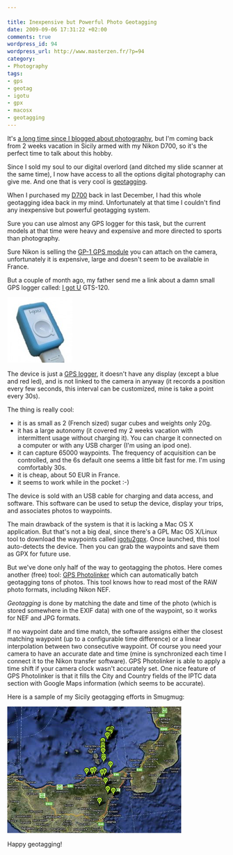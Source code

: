```yaml
---

title: Inexpensive but Powerful Photo Geotagging
date: 2009-09-06 17:31:22 +02:00
comments: true
wordpress_id: 94
wordpress_url: http://www.masterzen.fr/?p=94
category:
- Photography
tags:
- gps
- geotag
- igotu
- gpx
- macosx
- geotagging
---
```

It's [a long time since I blogged about photography](/2009/02/01/no-more-slides-welcome-to-our-digital-overlords/), but I'm coming back from 2 weeks vacation in Sicily armed with my Nikon D700, so it's the perfect time to talk about this hobby.

Since I sold my soul to our digital overlord (and ditched my slide scanner at the same time), I now have access to all the options digital photography can give me. And one that is very cool is [geotagging](http://en.wikipedia.org/wiki/Geotagging).

When I purchased my [D700](http://imaging.nikon.com/products/imaging/lineup/digitalcamera/slr/d700/index.htm) back in last December, I had this whole geotagging idea back in my mind. Unfortunately at that time I couldn't find any inexpensive but powerful geotagging system.

Sure you can use almost any GPS logger for this task, but the current models at that time were heavy and expensive and more directed to sports than photography.

Sure Nikon is selling the [GP-1 GPS module](http://www.nikonusa.com/Find-Your-Nikon/Product/Miscellaneous/25396/GP-1-GPS-Unit.html) you can attach on the camera, unfortunately it is expensive, large and doesn't seem to be available in France.

But a couple of month ago, my father send me a link about a damn small GPS logger called: [I got U](http://www.i-gotu.com/) GTS-120.

![I got U - GTS 120](/images/uploads/2009/09/igotu2-150x150.jpg "I got U - GTS 120")

The device is just a [GPS logger](http://en.wikipedia.org/wiki/GPS_tracking), it doesn't have any display (except a blue and red led), and is not linked to the camera in anyway (it records a position every few seconds, this interval can be customized, mine is take a point every 30s).

The thing is really cool:

- it is as small as 2 (French sized) sugar cubes and weights only 20g.
- it has a large autonomy (it covered my 2 weeks vacation with intermittent usage without charging it). You can charge it connected on a computer or with any USB charger (I'm using an ipod one).
- it can capture 65000 waypoints. The frequency of acquisition can be controlled, and the 6s default one seems a little bit fast for me. I'm using comfortably 30s.
- it is cheap, about 50 EUR in France.
- it seems to work while in the pocket :-)


The device is sold with an USB cable for charging and data access, and software. This software can be used to setup the device, display your trips, and associates photos to waypoints.

The main drawback of the system is that it is lacking a Mac OS X application. But that's not a big deal, since there's a GPL Mac OS X/Linux tool to download the waypoints called [igotu2gpx](https://launchpad.net/igotu2gpx). Once launched, this tool auto-detects the device. Then you can grab the waypoints and save them as GPX for future use.

But we've done only half of the way to geotagging the photos. Here comes another (free) tool: [GPS Photolinker](http://www.earlyinnovations.com/gpsphotolinker/) which can automatically batch geotagging tons of photos. This tool knows how to read most of the RAW photo formats, including Nikon NEF.

_Geotagging_ is done by matching the date and time of the photo (which is stored somewhere in the EXIF data) with one of the waypoint, so it works for NEF and JPG formats.

If no waypoint date and time match, the software assigns either the closest matching waypoint (up to a configurable time difference) or a linear interpolation between two consecutive waypoint. Of course you need your camera to have an accurate date and time (mine is synchronized each time I connect it to the Nikon transfer software). GPS Photolinker is able to apply a time shift if your camera clock wasn't accurately set. One nice feature of GPS Photolinker is that it fills the City and Country fields of the IPTC data section with Google Maps information (which seems to be accurate).

Here is a sample of my Sicily geotagging efforts in Smugmug:

![Geotagged photos appearing as pins in Smugmug](/images/uploads/2009/09/map.jpg "Geotagged photos appearing as pins in Smugmug")

Happy geotagging!
